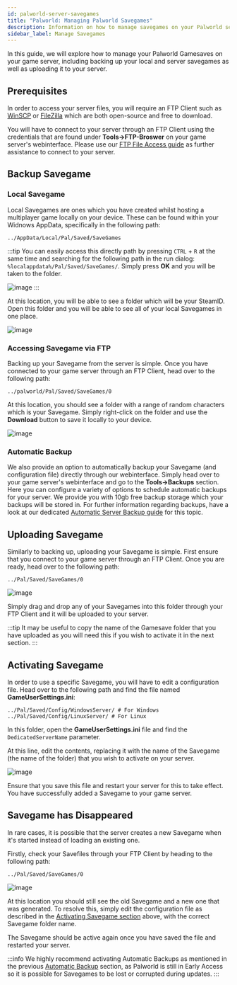 ```yaml
---
id: palworld-server-savegames
title: "Palworld: Managing Palworld Savegames"
description: Information on how to manage savegames on your Palworld server from ZAP-Hosting - ZAP-Hosting.com Documentation
sidebar_label: Manage Savegames
---
```


In this guide, we will explore how to manage your Palworld Gamesaves on your game server, including backing up your local and server savegames as well as uploading it to your server.

## Prerequisites

In order to access your server files, you will require an FTP Client such as [WinSCP](https://winscp.net/eng/index.php) or [FileZilla](https://filezilla-project.org/) which are both open-source and free to download.

You will have to connect to your server through an FTP Client using the credentials that are found under **Tools->FTP-Broswer** on your game server's webinterface. Please use our [FTP File Access guide](https://zap-hosting.com/guides/docs/gameserver-ftpaccess) as further assistance to connect to your server.


## Backup Savegame

### Local Savegame

Local Savegames are ones which you have created whilst hosting a multiplayer game locally on your device. These can be found within your Widnows AppData, specifically in the following path:
```
../AppData/Local/Pal/Saved/SaveGames
```

:::tip
You can easily access this directly path by pressing `CTRL` + `R` at the same time and searching for the following path in the run dialog: `%localappdata%/Pal/Saved/SaveGames/`. Simply press **OK** and you will be taken to the folder.

![image](https://github.com/zaphosting/docs/assets/42719082/5cdff375-57f8-4699-9985-42bcecf22218)
:::

At this location, you will be able to see a folder which will be your SteamID. Open this folder and you will be able to see all of your local Savegames in one place.

![image](https://github.com/zaphosting/docs/assets/42719082/8f36715d-7e87-45e1-b859-6ebedd18c8da)

### Accessing Savegame via FTP

Backing up your Savegame from the server is simple. Once you have connected to your game server through an FTP Client, head over to the following path:
```
../palworld/Pal/Saved/SaveGames/0
```

At this location, you should see a folder with a range of random characters which is your Savegame. Simply right-click on the folder and use the **Download** button to save it locally to your device.

![image](https://github.com/zaphosting/docs/assets/42719082/ca890470-450d-4962-a982-39378dfbb695)

### Automatic Backup

We also provide an option to automatically backup your Savegame (and configuration file) directly through our webinterface. Simply head over to your game server's webinterface and go to the **Tools->Backups** section. Here you can configure a variety of options to schedule automatic backups for your server. We provide you with 10gb free backup storage which your backups will be stored in. For further information regarding backups, have a look at our dedicated [Automatic Server Backup guide](gameserver-backups.md) for this topic.

## Uploading Savegame

Similarly to backing up, uploading your Savegame is simple. First ensure that you connect to your game server through an FTP Client. Once you are ready, head over to the following path:
```
../Pal/Saved/SaveGames/0
```

![image](https://screensaver01.zap-hosting.com/index.php/s/tadxngnRCJDbtTe/preview)

Simply drag and drop any of your Savegames into this folder through your FTP Client and it will be uploaded to your server.

:::tip
It may be useful to copy the name of the Gamesave folder that you have uploaded as you will need this if you wish to activate it in the next section.
:::

## Activating Savegame

In order to use a specific Savegame, you will have to edit a configuration file. Head over to the following path and find the file named **GameUserSettings.ini**:
```
../Pal/Saved/Config/WindowsServer/ # For Windows
../Pal/Saved/Config/LinuxServer/ # For Linux
```

In this folder, open the **GameUserSettings.ini** file and find the `DedicatedServerName` parameter.

At this line, edit the contents, replacing it with the name of the Savegame (the name of the folder) that you wish to activate on your server.

![image](https://screensaver01.zap-hosting.com/index.php/s/qLG2jtzFkYM6WB7/preview)

Ensure that you save this file and restart your server for this to take effect. You have successfully added a Savegame to your game server.

## Savegame has Disappeared

In rare cases, it is possible that the server creates a new Savegame when it's started instead of loading an existing one.

Firstly, check your Savefiles through your FTP Client by heading to the following path:
```
../Pal/Saved/SaveGames/0
```

![image](https://screensaver01.zap-hosting.com/index.php/s/wYQ42Aein5y6Z6j/preview)

At this location you should still see the old Savegame and a new one that was generated. To resolve this, simply edit the configuration file as described in the [Activating Savegame section](#activating-savegame) above, with the correct Savegame folder name.

The Savegame should be active again once you have saved the file and restarted your server.

:::info
We highly recommend activating Automatic Backups as mentioned in the previous [Automatic Backup](#automatic-backup) section, as Palworld is still in Early Access so it is possible for Savegames to be lost or corrupted during updates.
:::